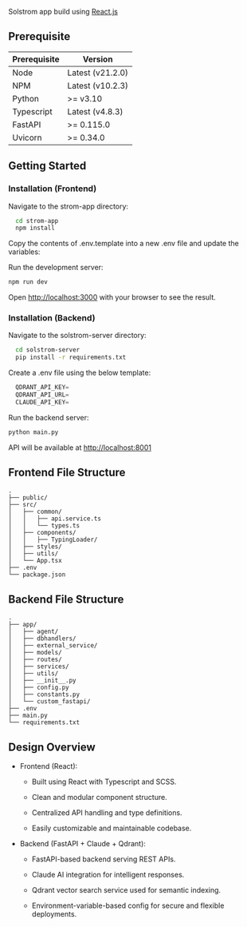 Solstrom app build using [React.js](https://react.dev/)

## Prerequisite

| Prerequisite | Version          |
| ------------ | ---------------- |
| Node         | Latest (v21.2.0) |
| NPM          | Latest (v10.2.3) |
| Python       | >= v3.10         |
| Typescript   | Latest (v4.8.3)  |
| FastAPI      | >= 0.115.0       |
| Uvicorn      | >= 0.34.0        |

## Getting Started

### Installation (Frontend)

Navigate to the strom-app directory:

```bash
  cd strom-app
  npm install
```

Copy the contents of .env.template into a new .env file and update the variables:

Run the development server:

```bash
npm run dev
```

Open [http://localhost:3000](http://localhost:3000) with your browser to see the result.

### Installation (Backend)

Navigate to the solstrom-server directory:

```bash
  cd solstrom-server
  pip install -r requirements.txt
```

Create a .env file using the below template:

```py
  QDRANT_API_KEY=
  QDRANT_API_URL=
  CLAUDE_API_KEY=
```

Run the backend server:

```bash
python main.py
```

API will be available at [http://localhost:8001](http://localhost:8001)

## Frontend File Structure

    .
    ├── public/
    ├── src/
    │   ├── common/
    │   │   ├── api.service.ts
    │   │   └── types.ts
    │   ├── components/
    │   │   ├── TypingLoader/
    │   ├── styles/
    │   ├── utils/
    │   └── App.tsx
    ├── .env
    └── package.json

## Backend File Structure

    .
    ├── app/
    │   ├── agent/
    │   ├── dbhandlers/
    │   ├── external_service/
    │   ├── models/
    │   ├── routes/
    │   ├── services/
    │   ├── utils/
    │   ├── __init__.py
    │   ├── config.py
    │   ├── constants.py
    │   └── custom_fastapi/
    ├── .env
    ├── main.py
    └── requirements.txt


## Design Overview

- Frontend (React):

    - Built using React with Typescript and SCSS.

    - Clean and modular component structure.

    - Centralized API handling and type definitions.

    - Easily customizable and maintainable codebase.

- Backend (FastAPI + Claude + Qdrant):
    
    - FastAPI-based backend serving REST APIs.

    - Claude AI integration for intelligent responses.
    
    - Qdrant vector search service used for semantic indexing.
    
    - Environment-variable-based config for secure and flexible deployments.
